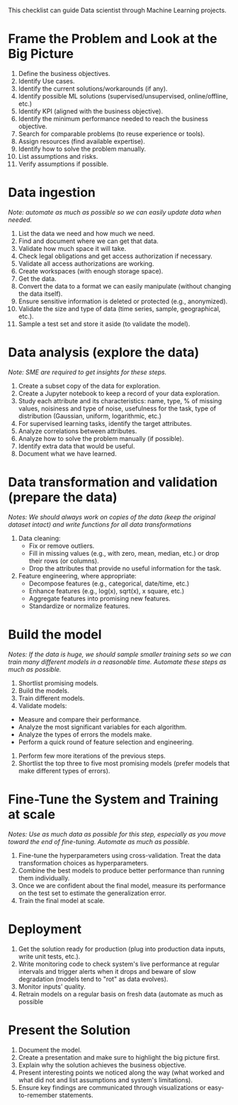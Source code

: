 This checklist can guide Data scientist through Machine Learning projects.

# Frame the Problem and Look at the Big Picture
1. Define the business objectives.
1. Identify Use cases.
1. Identify the current solutions/workarounds (if any).
1. Identify possible ML solutions (supervised/unsupervised, online/offline, etc.)
1. Identify KPI (aligned with the business objective).
1. Identify the minimum performance needed to reach the business objective.
1. Search for comparable problems (to reuse experience or tools).
1. Assign resources (find available expertise).
1. Identify how to solve the problem manually.
1. List assumptions and risks.
1. Verify assumptions if possible.

# Data ingestion
*Note: automate as much as possible so we can easily update data when needed.*
1. List the data we need and how much we need.
1. Find and document where we can get that data.
1. Validate how much space it will take.
1. Check legal obligations and get access authorization if necessary.
1. Validate all access authorizations are working.
1. Create workspaces (with enough storage space).
1. Get the data.
1. Convert the data to a format we can easily manipulate (without changing the data itself).
1. Ensure sensitive information is deleted or protected (e.g., anonymized).
1. Validate the size and type of data (time series, sample, geographical, etc.).
1. Sample a test set and store it aside (to validate the model).

# Data analysis (explore the data)
*Note: SME are required to get insights for these steps.*
1. Create a subset copy of the data for exploration.
1. Create a Jupyter notebook to keep a record of your data exploration.
1. Study each attribute and its characteristics: name, type, % of missing values, noisiness and type of noise, usefulness for the task, type of distribution (Gaussian, uniform, logarithmic, etc.)
1. For supervised learning tasks, identify the target attributes.
1. Analyze correlations between attributes.
1. Analyze how to solve the problem manually (if possible).
1. Identify extra data that would be useful.
1. Document what we have learned.

# Data transformation and validation (prepare the data)
*Notes: We should always work on copies of the data (keep the original dataset intact) and write functions for all data transformations*
1. Data cleaning:
    - Fix or remove outliers.
    - Fill in missing values (e.g., with zero, mean, median, etc.) or drop their rows (or columns).
    - Drop the attributes that provide no useful information for the task.
1. Feature engineering, where appropriate:
    - Decompose features (e.g., categorical, date/time, etc.)
    - Enhance features (e.g., log(x), sqrt(x), x square, etc.)
    - Aggregate features into promising new features.
    - Standardize or normalize features.

# Build the model
*Notes: If the data is huge, we should sample smaller training sets so we can train many different models in a reasonable time. Automate these steps as much as possible.*
1. Shortlist promising models.
1. Build the models.
1. Train different models.
1. Validate models:
  - Measure and compare their performance.
  - Analyze the most significant variables for each algorithm.
  - Analyze the types of errors the models make.
  - Perform a quick round of feature selection and engineering.
1. Perform few more iterations of the previous steps.
1. Shortlist the top three to five most promising models (prefer models that make different types of errors).

# Fine-Tune the System and Training at scale
*Notes: Use as much data as possible for this step, especially as you move toward the end of fine-tuning. Automate as much as possible.*
1. Fine-tune the hyperparameters using cross-validation. Treat the data transformation choices as hyperparameters.
1. Combine the best models to produce better performance than running them individually.
1. Once we are confident about the final model, measure its performance on the test set to estimate the generalization error.
1. Train the final model at scale.

# Deployment
1. Get the solution ready for production (plug into production data inputs, write unit tests, etc.).
1. Write monitoring code to check system's live performance at regular intervals and trigger alerts when it drops and beware of slow degradation (models tend to "rot" as data evolves).
1. Monitor inputs' quality.
1. Retrain models on a regular basis on fresh data (automate as much as possible

# Present the Solution
1. Document the model.
1. Create a presentation and make sure to highlight the big picture first.
1. Explain why the solution achieves the business objective.
1. Present interesting points we noticed along the way (what worked and what did not and list assumptions and system's limitations).
1. Ensure key findings are communicated through visualizations or easy-to-remember statements.
